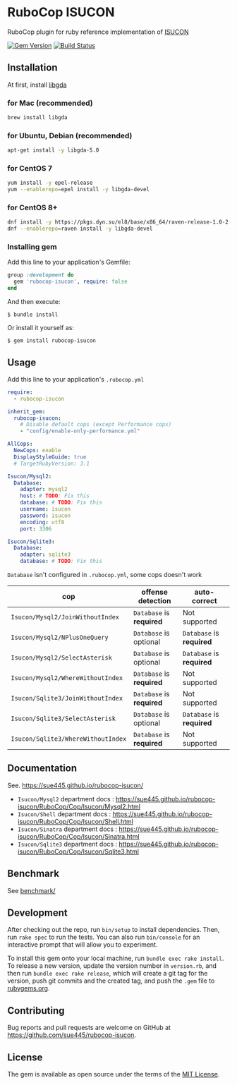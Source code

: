 # RuboCop ISUCON
RuboCop plugin for ruby reference implementation of [ISUCON](https://github.com/isucon)

[![Gem Version](https://badge.fury.io/rb/rubocop-isucon.svg)](https://badge.fury.io/rb/rubocop-isucon)
[![Build Status](https://github.com/sue445/rubocop-isucon/workflows/test/badge.svg?branch=main)](https://github.com/sue445/rubocop-isucon/actions?query=workflow%3Atest)

## Installation
At first, install [libgda](https://gitlab.gnome.org/GNOME/libgda)

### for Mac (recommended)
```bash
brew install libgda
```

### for Ubuntu, Debian (recommended)
```bash
apt-get install -y libgda-5.0
```

### for CentOS 7
```bash
yum install -y epel-release
yum --enablerepo=epel install -y libgda-devel
```

### for CentOS 8+
```bash
dnf install -y https://pkgs.dyn.su/el8/base/x86_64/raven-release-1.0-2.el8.noarch.rpm
dnf --enablerepo=raven install -y libgda-devel
```

### Installing gem
Add this line to your application's Gemfile:

```ruby
group :development do
  gem 'rubocop-isucon', require: false
end
```

And then execute:

    $ bundle install

Or install it yourself as:

    $ gem install rubocop-isucon

## Usage

Add this line to your application's `.rubocop.yml`

```yaml
require:
  - rubocop-isucon

inherit_gem:
  rubocop-isucon:
    # Disable default cops (except Performance cops)
    - "config/enable-only-performance.yml"

AllCops:
  NewCops: enable
  DisplayStyleGuide: true
  # TargetRubyVersion: 3.1

Isucon/Mysql2:
  Database:
    adapter: mysql2
    host: # TODO: Fix this
    database: # TODO: Fix this
    username: isucon
    password: isucon
    encoding: utf8
    port: 3306

Isucon/Sqlite3:
  Database:
    adapter: sqlite3
    database: # TODO: Fix this
```

`Database` isn't configured in `.rubocop.yml`, some cops doesn't work

| cop                                | offense detection          | auto-correct               |
|------------------------------------|----------------------------|----------------------------|
| `Isucon/Mysql2/JoinWithoutIndex`   | `Database` is **required** | Not supported              |
| `Isucon/Mysql2/NPlusOneQuery`      | `Database` is optional     | `Database` is **required** |
| `Isucon/Mysql2/SelectAsterisk`     | `Database` is optional     | `Database` is **required** |
| `Isucon/Mysql2/WhereWithoutIndex`  | `Database` is **required** | Not supported              |
| `Isucon/Sqlite3/JoinWithoutIndex`  | `Database` is **required** | Not supported              |
| `Isucon/Sqlite3/SelectAsterisk`    | `Database` is optional     | `Database` is **required** |
| `Isucon/Sqlite3/WhereWithoutIndex` | `Database` is **required** | Not supported              |

## Documentation
See. https://sue445.github.io/rubocop-isucon/

* `Isucon/Mysql2` department docs : https://sue445.github.io/rubocop-isucon/RuboCop/Cop/Isucon/Mysql2.html
* `Isucon/Shell` department docs : https://sue445.github.io/rubocop-isucon/RuboCop/Cop/Isucon/Shell.html
* `Isucon/Sinatra` department docs : https://sue445.github.io/rubocop-isucon/RuboCop/Cop/Isucon/Sinatra.html
* `Isucon/Sqlite3` department docs : https://sue445.github.io/rubocop-isucon/RuboCop/Cop/Isucon/Sqlite3.html

## Benchmark
See [benchmark/](benchmark/)

## Development

After checking out the repo, run `bin/setup` to install dependencies. Then, run `rake spec` to run the tests. You can also run `bin/console` for an interactive prompt that will allow you to experiment.

To install this gem onto your local machine, run `bundle exec rake install`. To release a new version, update the version number in `version.rb`, and then run `bundle exec rake release`, which will create a git tag for the version, push git commits and the created tag, and push the `.gem` file to [rubygems.org](https://rubygems.org).

## Contributing

Bug reports and pull requests are welcome on GitHub at https://github.com/sue445/rubocop-isucon.

## License

The gem is available as open source under the terms of the [MIT License](https://opensource.org/licenses/MIT).
